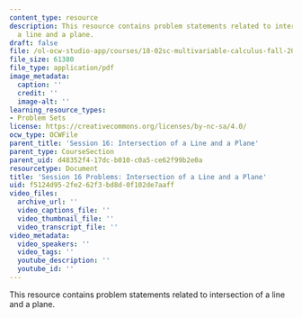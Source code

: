 ```yaml
---
content_type: resource
description: This resource contains problem statements related to intersection of
  a line and a plane.
draft: false
file: /ol-ocw-studio-app/courses/18-02sc-multivariable-calculus-fall-2010/f5124d952fe262f3bd8d0f102de7aaff_MIT18_02SC_pb_18_quest.pdf
file_size: 61380
file_type: application/pdf
image_metadata:
  caption: ''
  credit: ''
  image-alt: ''
learning_resource_types:
- Problem Sets
license: https://creativecommons.org/licenses/by-nc-sa/4.0/
ocw_type: OCWFile
parent_title: 'Session 16: Intersection of a Line and a Plane'
parent_type: CourseSection
parent_uid: d48352f4-17dc-b010-c0a5-ce62f99b2e0a
resourcetype: Document
title: 'Session 16 Problems: Intersection of a Line and a Plane'
uid: f5124d95-2fe2-62f3-bd8d-0f102de7aaff
video_files:
  archive_url: ''
  video_captions_file: ''
  video_thumbnail_file: ''
  video_transcript_file: ''
video_metadata:
  video_speakers: ''
  video_tags: ''
  youtube_description: ''
  youtube_id: ''
---
```

This resource contains problem statements related to intersection of a line and a plane.